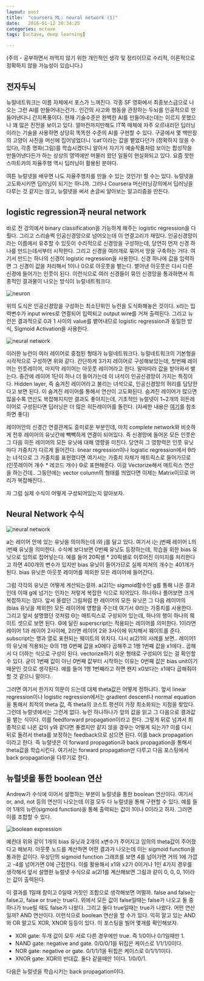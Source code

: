 ```yaml
---
layout: post
title:  "coursera_ML: neural network (1)"
date:   2016-01-12 20:34:25
categories: octave
tags: [octave, deep learning]

---
```


(주의 - 공부하면서 까먹지 않기 위한 개인적인 생각 및 정리이므로 수리적, 이론적으로 정확하지 않을 가능성이 있습니다.)

## 전자두뇌

뉴럴네트워크는 이름 자체에서 포스가 느껴진다. 각종 SF 영화에서 최종보스급으로 나오는 그런 AI를 만들어내는건가.. 인간의 사고와 행동을 관장하는 두뇌를 인공적으로 만들어낸다니 간지폭풍이다. 현재 기술수준은 완벽한 AI를 만들어내는데는 이르지 못했으나 꽤 많은 진전을 보이고 있다. 얼마전까지만해도 IT쪽 매체에 자주 오르내리던 딥러닝이라는 기술을 사용하면 상당히 똑똑한 수준의 AI를 구현할 수 있다. 구글에서 몇 백만장의 고양이 사진을 머신에 집어넣었더니 ‘cat’이라는 값을 뱉었다던가 (정확하지 않을 수 있다), 각종 명화(그림)를 학습시켰더니 알아서 자기가 예술작품처럼 보이는 합성작을 만들어낸다든가 하는 상상의 영역에만 머물러 왔던 일들이 현실화되고 있다. 요즘 핫한 스마트카의 자율주행 역시 딥러닝이 활용된 분야다.

여튼 뉴럴넷을 배우면 나도 자율주행차를 만들 수 있는 것인가! 할 수는 있다. 뉴럴넷을 고도화시키면 딥러닝이 되기는 하니까. 그러나 Coursera 머신러닝강의에서 딥러닝을 다루는 것 같지는 않고, 뉴럴넷을 써서 손글씨 알아보는 알고리즘을 만든다.

## logistic regression과 neural network

바로 전 강의에서 binary classification을 가능하게 해주는 logistic regression을 다뤘다. 그리고 스리슬쩍 인공신경망으로 넘어오는데 이 연결고리가 재밌다. 인공신경망이라는 이름에서 유추할 수 있듯이 수리적으로 신경망을 구성하는데, 당연히 먼저 신경 하나를 만드는데서부터 시작한다. 그리고 신경을 여러개로 묶어서 망을 구축하는 거다. 여기서 만드는 하나의 신경이 logistic regression을 사용한다. 신경 하나에 값을 입력하면 그 신경이 값을 처리해서 1이나 0으로 아웃풋을 뱉는다. 뱉어낸 아웃풋은 다시 다른 신경에 들어가는 인풋이 된다. 이런식으로 여러 신경들이 묶인 신경망을 통과하면서 최종적인 결과물이 나오는 방식이 뉴럴네트워크다.

![neuron](/assets/materials/20160113/1.png)

위의 도식은 인공신경망을 구성하는 최소단위인 뉴런을 도식화해놓은 것이다. x라는 입력변수가 input wires로 연결되어 입력되고 output wire를 거쳐 출력된다. 그리고 뉴런은 결과적으로 0과 1 사이의 value를 뱉어내므로 logistic regression과 동일한 방식, Sigmoid Activation을 사용한다.

![neural network](/assets/materials/20160113/2.png)

이러한 뉴런이 여러 레이어로 중첩된 형태가 뉴럴네트워크다. 뉴럴네트워크의 기본형을 시각적으로 구성하면 위와 같다. 간단하게 3가지 레이어로 구성해보았는데, 첫번째 레이어는 인풋레이어, 마지막 레이어는 아웃풋 레이어라고 한다. 말마따라 값을 받아와서 뱉는다. 중간에 레이어 1단이 하나 더 들어가는데 이 녀석이 인공신경망이 가지는 특징이다. Hidden layer, 즉 숨겨진 레이어라고 불리는 녀석으로, 인공신경망의 허리를 담당한다고 보면 된다. 이 숨겨진 레이어를 통해서 연산이 고도화된다. 숨겨진 레이어가 많으면 많을수록 연산도 복잡해지지만 결과도 좋아지는데, 기초적인 뉴럴넷이 1~2개의 히든레이어로 구성된다면 딥러닝은 더 많은 히든레이어를 돌린다.  (자세한 내용은 <a href='https://www.quora.com/How-does-deep-learning-work-and-how-is-it-different-from-normal-neural-networks-and-or-SVM'>여기</a>를 참조하면 좋다)

레이어안의 신경간 연결관계도 흥미로운 부분인데, 마치 complete network와 비슷하게 전후 레이어의 유닛간에 빽빽하게 연결이 되어있다. 즉 신경망에 들어온 모든 인풋은 그 다음 히든 레이어의 모든 유닛에 대해 영향을 미친다. 당연히 그 영향력은 인풋 유닛마다 가중치가 다르게 들어간다. linear regression이나 logistic regression에서 θ라는 녀석으로 그 가중치를 표현했다면 여기서는 가중치 자체가 매트릭스로 들어가므로 (인풋레이어 개수 * 레코드 개수) Θ로 표현해준다. 이걸 Vectorize해서 매트릭스 연산을 하는건데.. 그동안에는 vector column의 형태를 띄었다면 이제는 Matrix이므로 머리가 복잡해진다..

자 그럼 실제 수식이 어떻게 구성되어있는지 알아보자.

## Neural Network 수식

![neural network](/assets/materials/20160113/3.png)

a는 레이어 안에 있는 유닛을 의미하는데 i와 j를 달고 있다. 여기서 i는 j번째 레이어 L의 i번째 유닛을 의미한다. 수식에 보다보면 0번째 유닛도 등장하는데, 학습을 위한 bias 유닛으로 임의로 집어넣는다. 예를 들어 20픽셀 * 20픽셀로 이루어진 이미지를 처리한다고 하면 400개의 변수가 있지만 bias 유닛이 들어가므로 실제 피쳐의 개수는 401개가 된다. bias 유닛은 아웃풋 레이어를 제외한 모든 레이어에 들어간다.

그럼 각각의 유닛은 어떻게 계산되는걸까. a(2)1는 sigmoid함수인 g를 통해 나온 결과인데 이때 g에 넘기는 인자는 저렇게 복잡한 식으로 되어있다. 하나하나 풀어보면 크게 복잡하지는 않다. 앞서 올렸던 그림처럼 한 레이어의 모든 유닛은 그 다음 레이어의 (bias 유닛을 제외한) 모든 레이어에 영향을 주는데 여기서 Θ라는 가중치를 사용한다. 그리고 앞서 설명했던 것처럼 Θ는 매트릭스로 구성되어 있는데, 하나의 행이 하나의 웨이트 셋으로 보면 된다. Θ에 달린 superscript는 적용되는 레이어를 의미한다. 1이라면 레이어 1과 레이어 2사이에, 2라면 레이어 2와 3사이에 위치해서 웨이트를 준다. subscript는 행과 열로 표현되는 웨이트의 위치다.  다시 a(2)1의 사례를 보면.. 레이어1의 유닛에 적용되는 Θ의 1행 0번째 값을 x0에다 곱해주고 1행 1번째 값을 x1에다.. 곱해서 다 더하는 식으로 구성이 된다. vectorize하기 쉬운 형태로 구성되어 있는 걸 확인할 수 있다. 굳이 1번째 값이 아닌 0번째 값부터 시작하는 이유는 0번째 값은 bias unit이기 때문인 것으로 생각된다. 예를 들어 1행 1번째라고 하면 왠지 x0보다는 x1에다 곱해줘야할 것 같으니 말이다.

그러면 여기서 한가지 의문이 드는데 대체 theta값은 어떻게 정하냐다. 앞서 linear regression이나 logistic regression에서는 gradient descent나 normal equation을 통해서 최적의 theta 값, 즉 theta의 코스트 펑션이 가장 최소화되는 지점을 찾았다. 그런데 뉴럴넷에서는 그런게 없다. 뉴런 하나하나가 앞의 값을 읽고 그 다음으로 결과값을 뱉는 식이다. 이를 feedforward propagation이라고 한다. 그렇게 뒤로 넘겨서 최종적으로 나온 값이 y와 같다면 좋겠지만 같지 않을 경우는 어떻게 되는가? 이를 다시 뒤로 돌려서 theta를 보정하는 feedback으로 삼으면 된다. 이를 back propagation이라고 한다. 즉 뉴럴넷은 이 forward propagation과 back propagation을 통해서 theta값을 학습시킨다. 여기서는 forward propagation만 다루고 다음 포스팅에서 back propagation을 다루기로 한다.

## 뉴럴넷을 통한 boolean 연산
Andrew가 수식에 이어서 설명하는 부분이 뉴럴넷을 통한 boolean 연산이다. 여기서 or, and, not 등의 연산이 나오는데 이걸 모두 다 뉴럴넷을 통해 구현할 수 있다. 예를 들어 1개의 뉴런(sigmoid function)을 통해 출력되는 값이 1이나 0이라고 하자. 그러면 이를 조합할 수 있다.

![boolean expression](/assets/materials/20160113/4.png)

예컨대 위와 같이 1개의 bias 유닛과 2개의 x변수가 주어지고 임의의 theta값이 주어졌다고 해보자. 아웃풋 노드를 계산하면 어떤 결과가 나오는데 이는 sigmoid function을 통과한 값이다. 우상단의 sigmoid function 그래프를 보면 4를 넘어가면 거의 1에 가깝고 -4를 넘어가면 0에 근접한다. 이를 활용해서 x1와 x2가 0이거나 1인 4가지 경우를 생각해서 앞서 설명한 뉴럴넷 수식으로 a(2)1를 계산해보면 그림과 같이 0, 0, 0, 1이라는 값이 출력된다.

이 결과를 1일때 참이고 0일때 거짓인 조합으로 생각해보면 어떨까. false and false는 false고, false or true는 true다. 위에서 모든 값이 false일때는 false가 나오고 둘 중 하나가 true일 때도 false가 나왔다. 그리고 둘다 true일때는 true가 나왔다. 어떤 연산일까? AND 연산이다. 이런식으로 boolean 연산을 할 수가 있다. 익히 알고 있는 AND와 OR 말고도 XOR, XNOR 등등이 있다. 이 포스팅을 빌어 몇개를 확인해보자.

* XOR gate: 두개 값이 모두 서로 다른 경우에만 true. 즉 1/0이나 0/1일때만 1.
* NAND gate: negative and gate. 0/0/0/1을 뒤집은 케이스로 1/1/1/0이다.
* NOR gate: negative or gate. 0/1/1/1을 뒤집은 케이스로 0/1/1/1이다.
* XNOR gate: XOR의 반대값. 둘다 같을때만 1이다. 1/0/0/1.

다음은 뉴럴넷을 학습시키는 back propagation이다.